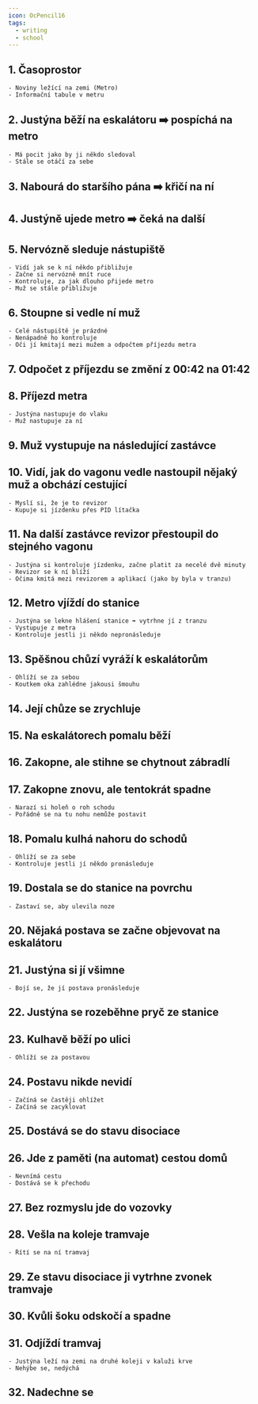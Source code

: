 ```yaml
---
icon: OcPencil16
tags:
  - writing
  - school
---
```

## 1. Časoprostor
	- Noviny ležící na zemi (Metro)
	- Informační tabule v metru

## 2. Justýna běží na eskalátoru ➡️ pospíchá na metro
	- Má pocit jako by ji někdo sledoval
	- Stále se otáčí za sebe

## 3. Nabourá do staršího pána ➡️ křičí na ní

## 4. Justýně ujede metro ➡️ čeká na další

## 5. Nervózně sleduje nástupiště
	- Vidí jak se k ní někdo přibližuje
	- Začne si nervózně mnít ruce
	- Kontroluje, za jak dlouho přijede metro
	- Muž se stále přibližuje

## 6. Stoupne si vedle ní muž
	- Celé nástupiště je prázdné
	- Nenápadně ho kontroluje
	- Oči jí kmitají mezi mužem a odpočtem příjezdu metra

## 7. Odpočet z příjezdu se změní z 00:42 na 01:42

## 8. Příjezd metra
	- Justýna nastupuje do vlaku
	- Muž nastupuje za ní

## 9. Muž vystupuje na následující zastávce

## 10. Vidí, jak do vagonu vedle nastoupil nějaký muž a obchází cestující
	- Myslí si, že je to revizor
	- Kupuje si jízdenku přes PID lítačka

## 11. Na další zastávce revizor přestoupil do stejného vagonu
	- Justýna si kontroluje jízdenku, začne platit za necelé dvě minuty
	- Revizor se k ní blíží
	- Očima kmitá mezi revizorem a aplikací (jako by byla v tranzu)

## 12. Metro vjíždí do stanice
	- Justýna se lekne hlášení stanice ➡️ vytrhne jí z tranzu
	- Vystupuje z metra
	- Kontroluje jestli ji někdo nepronásleduje

## 13. Spěšnou chůzí vyráží k eskalátorům
	- Ohlíží se za sebou
	- Koutkem oka zahlédne jakousi šmouhu

## 14. Její chůze se zrychluje

## 15. Na eskalátorech pomalu běží

## 16. Zakopne, ale stihne se chytnout zábradlí

## 17. Zakopne znovu, ale tentokrát spadne
	- Narazí si holeň o roh schodu
	- Pořádně se na tu nohu nemůže postavit

## 18. Pomalu kulhá nahoru do schodů
	- Ohlíží se za sebe
	- Kontroluje jestli jí někdo pronásleduje

## 19. Dostala se do stanice na povrchu
	- Zastaví se, aby ulevila noze

## 20. Nějaká postava se začne objevovat na eskalátoru

## 21. Justýna si jí všimne
	- Bojí se, že jí postava pronásleduje

## 22. Justýna se rozeběhne pryč ze stanice

## 23. Kulhavě běží po ulici
	- Ohlíží se za postavou

## 24. Postavu nikde nevidí
	- Začíná se častěji ohlížet
	- Začíná se zacyklovat

## 25. Dostává se do stavu disociace

## 26. Jde z paměti (na automat) cestou domů
	- Nevnímá cestu
	- Dostává se k přechodu

## 27. Bez rozmyslu jde do vozovky

## 28. Vešla na koleje tramvaje
	- Řítí se na ní tramvaj

## 29. Ze stavu disociace ji vytrhne zvonek tramvaje

## 30. Kvůli šoku odskočí a spadne

## 31. Odjíždí tramvaj
	- Justýna leží na zemi na druhé koleji v kaluži krve
	- Nehýbe se, nedýchá

## 32. Nadechne se